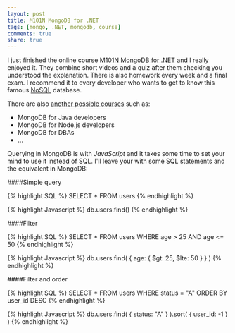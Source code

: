 ```yaml
---
layout: post
title: M101N MongoDB for .NET 
tags: [mongo, .NET, mongodb, course]
comments: true
share: true
---
```


I just finished the online course [M101N MongoDB for .NET](https://university.mongodb.com/courses/M101N/about) and I really enjoyed it. They combine short videos and a quiz after them checking you understood the explanation. There is also homework every week and a final exam.
I recommend it to every developer who wants to get to know this famous [NoSQL](http://www.mongodb.com/nosql-explained) database.

There are also [another possible courses](https://university.mongodb.com/courses/catalog) such as:

* MongoDB for Java developers
* MongoDB for Node.js developers
* MongoDB for DBAs
* ...

Querying in MongoDB is with *JavaScript* and it takes some time to set your mind to use it instead of SQL. I'll leave your with some SQL statements and the equivalent in MongoDB:

####Simple query

{% highlight SQL %}
SELECT *
FROM users
{% endhighlight %}

{% highlight Javascript %}
db.users.find()
{% endhighlight %}

####Filter

{% highlight SQL %}
SELECT *
FROM users
WHERE age > 25
AND   age <= 50
{% endhighlight %}

{% highlight Javascript %}
db.users.find(
   { age: { $gt: 25, $lte: 50 } }
)
{% endhighlight %}

####Filter and order

{% highlight SQL %}
SELECT *
FROM users
WHERE status = "A"
ORDER BY user_id DESC
{% endhighlight %}

{% highlight Javascript %}
db.users.find( { status: "A" } ).sort( { user_id: -1 } )
{% endhighlight %}
